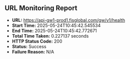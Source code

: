 ## URL Monitoring Report

- **URL:** https://api-gw1-prod1.fisglobal.com/gw/v1/health
- **Start Time:** 2025-05-24T10:45:42.545534
- **End Time:** 2025-05-24T10:45:42.772671
- **Total Time Taken:** 0.227137 seconds
- **HTTP Status Code:** 200
- **Status:** Success
- **Failure Reason:** N/A

